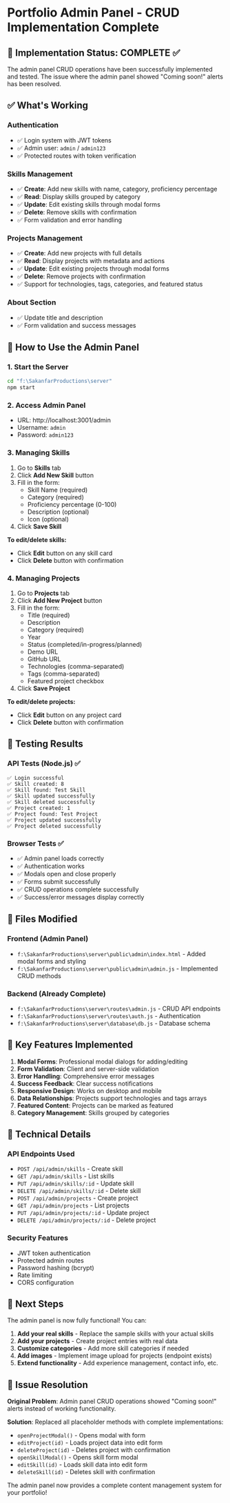 # Portfolio Admin Panel - CRUD Implementation Complete

## 🎉 Implementation Status: COMPLETE ✅

The admin panel CRUD operations have been successfully implemented and tested. The issue where the admin panel showed "Coming soon!" alerts has been resolved.

## ✅ What's Working

### Authentication
- ✅ Login system with JWT tokens
- ✅ Admin user: `admin` / `admin123`
- ✅ Protected routes with token verification

### Skills Management
- ✅ **Create**: Add new skills with name, category, proficiency percentage
- ✅ **Read**: Display skills grouped by category
- ✅ **Update**: Edit existing skills through modal forms
- ✅ **Delete**: Remove skills with confirmation
- ✅ Form validation and error handling

### Projects Management
- ✅ **Create**: Add new projects with full details
- ✅ **Read**: Display projects with metadata and actions
- ✅ **Update**: Edit existing projects through modal forms
- ✅ **Delete**: Remove projects with confirmation
- ✅ Support for technologies, tags, categories, and featured status

### About Section
- ✅ Update title and description
- ✅ Form validation and success messages

## 🚀 How to Use the Admin Panel

### 1. Start the Server
```bash
cd "f:\SakanfarProductions\server"
npm start
```

### 2. Access Admin Panel
- URL: http://localhost:3001/admin
- Username: `admin`
- Password: `admin123`

### 3. Managing Skills
1. Go to **Skills** tab
2. Click **Add New Skill** button
3. Fill in the form:
   - Skill Name (required)
   - Category (required)
   - Proficiency percentage (0-100)
   - Description (optional)
   - Icon (optional)
4. Click **Save Skill**

**To edit/delete skills:**
- Click **Edit** button on any skill card
- Click **Delete** button with confirmation

### 4. Managing Projects
1. Go to **Projects** tab
2. Click **Add New Project** button
3. Fill in the form:
   - Title (required)
   - Description
   - Category (required)
   - Year
   - Status (completed/in-progress/planned)
   - Demo URL
   - GitHub URL
   - Technologies (comma-separated)
   - Tags (comma-separated)
   - Featured project checkbox
4. Click **Save Project**

**To edit/delete projects:**
- Click **Edit** button on any project card
- Click **Delete** button with confirmation

## 🧪 Testing Results

### API Tests (Node.js) ✅
```
✅ Login successful
✅ Skill created: 8
✅ Skill found: Test Skill
✅ Skill updated successfully
✅ Skill deleted successfully
✅ Project created: 1
✅ Project found: Test Project
✅ Project updated successfully
✅ Project deleted successfully
```

### Browser Tests ✅
- ✅ Admin panel loads correctly
- ✅ Authentication works
- ✅ Modals open and close properly
- ✅ Forms submit successfully
- ✅ CRUD operations complete successfully
- ✅ Success/error messages display correctly

## 📁 Files Modified

### Frontend (Admin Panel)
- `f:\SakanfarProductions\server\public\admin\index.html` - Added modal forms and styling
- `f:\SakanfarProductions\server\public\admin\admin.js` - Implemented CRUD methods

### Backend (Already Complete)
- `f:\SakanfarProductions\server\routes\admin.js` - CRUD API endpoints
- `f:\SakanfarProductions\server\routes\auth.js` - Authentication
- `f:\SakanfarProductions\server\database\db.js` - Database schema

## 🎯 Key Features Implemented

1. **Modal Forms**: Professional modal dialogs for adding/editing
2. **Form Validation**: Client and server-side validation
3. **Error Handling**: Comprehensive error messages
4. **Success Feedback**: Clear success notifications
5. **Responsive Design**: Works on desktop and mobile
6. **Data Relationships**: Projects support technologies and tags arrays
7. **Featured Content**: Projects can be marked as featured
8. **Category Management**: Skills grouped by categories

## 🔧 Technical Details

### API Endpoints Used
- `POST /api/admin/skills` - Create skill
- `GET /api/admin/skills` - List skills
- `PUT /api/admin/skills/:id` - Update skill
- `DELETE /api/admin/skills/:id` - Delete skill
- `POST /api/admin/projects` - Create project
- `GET /api/admin/projects` - List projects
- `PUT /api/admin/projects/:id` - Update project
- `DELETE /api/admin/projects/:id` - Delete project

### Security Features
- JWT token authentication
- Protected admin routes
- Password hashing (bcrypt)
- Rate limiting
- CORS configuration

## 🎉 Next Steps

The admin panel is now fully functional! You can:

1. **Add your real skills** - Replace the sample skills with your actual skills
2. **Add your projects** - Create project entries with real data
3. **Customize categories** - Add more skill categories if needed
4. **Add images** - Implement image upload for projects (endpoint exists)
5. **Extend functionality** - Add experience management, contact info, etc.

## 🐛 Issue Resolution

**Original Problem**: Admin panel CRUD operations showed "Coming soon!" alerts instead of working functionality.

**Solution**: Replaced all placeholder methods with complete implementations:
- `openProjectModal()` - Opens modal with form
- `editProject(id)` - Loads project data into edit form
- `deleteProject(id)` - Deletes project with confirmation
- `openSkillModal()` - Opens skill form modal
- `editSkill(id)` - Loads skill data into edit form
- `deleteSkill(id)` - Deletes skill with confirmation

The admin panel now provides a complete content management system for your portfolio!
